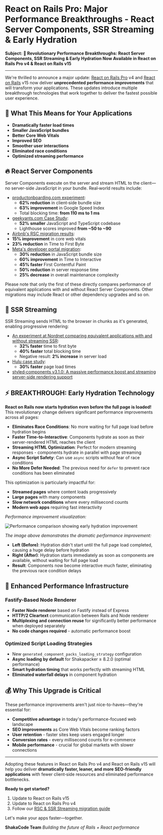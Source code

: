 # React on Rails Pro: Major Performance Breakthroughs - React Server Components, SSR Streaming & Early Hydration

**Subject: 🚀 Revolutionary Performance Breakthroughs: React Server Components, SSR Streaming & Early Hydration Now Available in React on Rails Pro v4 & React on Rails v15**

---

We're thrilled to announce a major update: [React on Rails Pro](https://www.shakacode.com/react-on-rails-pro/) v4 and [React on Rails](https://github.com/shakacode/react_on_rails) v15 now deliver **unprecedented performance improvements** that will transform your applications. These updates introduce multiple breakthrough technologies that work together to deliver the fastest possible user experience.

## 🎯 What This Means for Your Applications

- **Dramatically faster load times**
- **Smaller JavaScript bundles**
- **Better Core Web Vitals**
- **Improved SEO**
- **Smoother user interactions**
- **Eliminated race conditions**
- **Optimized streaming performance**

## 🔥 React Server Components

Server Components execute on the server and stream HTML to the client—no server-side JavaScript in your bundle. Real‑world results include:

- [productonboarding.com experiment](https://frigade.com/blog/bundle-size-reduction-with-rsc-and-frigade):
  - **62% reduction** in client‑side bundle size
  - **63% improvement** in Google Speed Index
  - Total blocking time: **from 110 ms to 1 ms**
- [geekyants.com Case Study](https://geekyants.com/en-gb/blog/boosting-performance-with-nextjs-and-react-server-components-a-geekyantscom-case-study):
  - **52% smaller** JavaScript and TypeScript codebase
  - Lighthouse scores improved **from ~50 to ~90**
- [Airbnb's RSC migration results](<https://questlab.pro/blog-posts/web-development/wd-pl-2024-articleId912i1h212818#:~:text=%22Our%20migration%20to%20React%20Server%20Components%20resulted%20in%20a%2015%25%20improvement%20in%20core%20web%20vitals%20and%20a%2023%25%20reduction%20in%20Time%20to%20First%20Byte%20(TTFB)%20across%20all%20markets.%22%20%2D%20Airbnb%20Engineering%20Team>):
- **15% improvement** in core web vitals
- **23% reduction** in Time to First Byte
- [Meta's developer portal migration](https://questlab.pro/blog-posts/web-development/wd-pl-2024-articleId912i1h212818#:~:text=Meta%27s%20RSC%20Implementation%20Results):
  - **30% reduction** in JavaScript bundle size
  - **60% improvement** in Time to Interactive
  - **45% faster** First Contentful Paint
  - **50% reduction** in server response time
  - **25% decrease** in overall maintenance complexity

Please note that only the first of these directly compares performance of equivalent applications with and without React Server Components.
Other migrations may include React or other dependency upgrades and so on.

## 🌊 SSR Streaming

SSR Streaming sends HTML to the browser in chunks as it's generated, enabling progressive rendering:

- [An experiment at Nordnet comparing equivalent applications with and without streaming SSR](https://www.diva-portal.org/smash/get/diva2:1903931/FULLTEXT01.pdf):
  - **32% faster** time to first byte
  - **40% faster** total blocking time
  - Negative result: **2% increase** in server load
- [Hulu case study](https://www.compilenrun.com/docs/framework/nextjs/nextjs-ecosystem/nextjs-case-studies/#case-study-3-hulus-streaming-platform):
  - **30% faster** page load times
- [styled‑components v3.1.0: A massive performance boost and streaming server-side rendering support](https://medium.com/styled-components/v3-1-0-such-perf-wow-many-streams-c45c434dbd03)

## ⚡️ **BREAKTHROUGH: Early Hydration Technology**

**React on Rails now starts hydration even before the full page is loaded!** This revolutionary change delivers significant performance improvements across all pages:

- **Eliminates Race Conditions**: No more waiting for full page load before hydration begins
- **Faster Time-to-Interactive**: Components hydrate as soon as their server-rendered HTML reaches the client
- **Streaming HTML Optimization**: Perfect for modern streaming responses - components hydrate in parallel with page streaming
- **Async Script Safety**: Can use `async` scripts without fear of race conditions
- **No More Defer Needed**: The previous need for `defer` to prevent race conditions has been eliminated

This optimization is particularly impactful for:

- **Streamed pages** where content loads progressively
- **Large pages** with many components
- **Slow network conditions** where every millisecond counts
- **Modern web apps** requiring fast interactivity

_Performance improvement visualization:_

![Performance comparison showing early hydration improvement](https://github.com/user-attachments/assets/ae33fe14-42f1-4cc1-bde3-9c5bb570cdbf)

_The image above demonstrates the dramatic performance improvement:_

- **Left (Before)**: Hydration didn't start until the full page load completed, causing a huge delay before hydration
- **Right (After)**: Hydration starts immediately as soon as components are available, without waiting for full page load
- **Result**: Components now become interactive much faster, eliminating the previous race condition delays

## 🚀 Enhanced Performance Infrastructure

### Fastify-Based Node Renderer

- **Faster Node renderer** based on Fastify instead of Express
- **HTTP/2 Cleartext** communication between Rails and Node renderer
- **Multiplexing and connection reuse** for significantly better performance when deployed separately
- **No code changes required** - automatic performance boost

### Optimized Script Loading Strategies

- New `generated_component_packs_loading_strategy` configuration
- **Async loading by default** for Shakapacker ≥ 8.2.0 (optimal performance)
- **Smart hydration timing** that works perfectly with streaming HTML
- **Eliminated waterfall delays** in component hydration

## 💰 Why This Upgrade is Critical

These performance improvements aren't just nice-to-haves—they're essential for:

- **Competitive advantage** in today's performance-focused web landscape
- **SEO improvements** as Core Web Vitals become ranking factors
- **User retention** - faster sites keep users engaged longer
- **Conversion rates** - every millisecond counts for e-commerce
- **Mobile performance** - crucial for global markets with slower connections

---

Adopting these features in React on Rails Pro v4 and React on Rails v15 will help you deliver **dramatically faster, leaner, and more SEO‑friendly applications** with fewer client‑side resources and eliminated performance bottlenecks.

**Ready to get started?**

1. Update to React on Rails v15
2. Update to React on Rails Pro v4
3. Follow our [RSC & SSR Streaming migration guide](https://www.shakacode.com/react-on-rails-pro/docs/react-server-components/tutorial/)

Let's make your apps faster—together.

**ShakaCode Team**
_Building the future of Rails + React performance_
